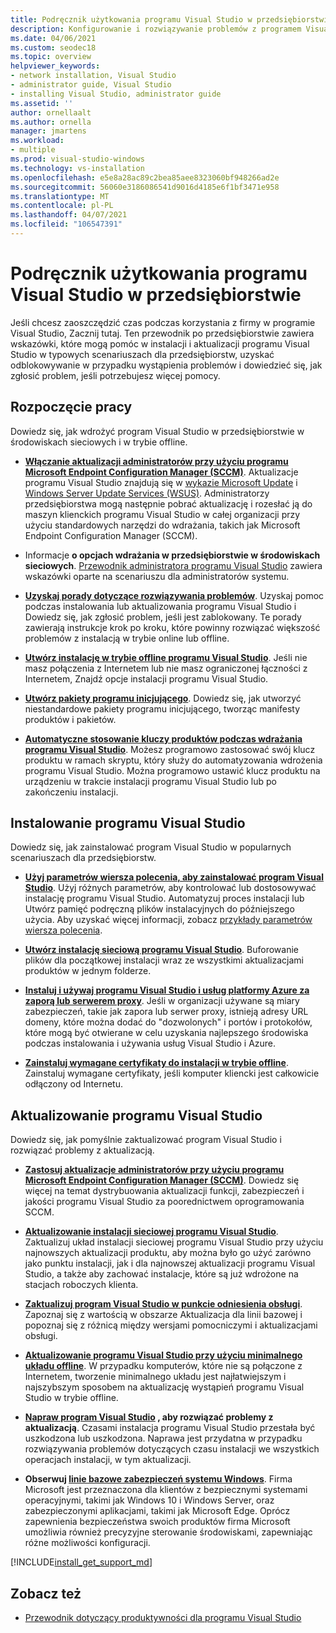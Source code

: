 ```yaml
---
title: Podręcznik użytkowania programu Visual Studio w przedsiębiorstwie
description: Konfigurowanie i rozwiązywanie problemów z programem Visual Studio w środowisku przedsiębiorstwa.
ms.date: 04/06/2021
ms.custom: seodec18
ms.topic: overview
helpviewer_keywords:
- network installation, Visual Studio
- administrator guide, Visual Studio
- installing Visual Studio, administrator guide
ms.assetid: ''
author: ornellaalt
ms.author: ornella
manager: jmartens
ms.workload:
- multiple
ms.prod: visual-studio-windows
ms.technology: vs-installation
ms.openlocfilehash: e5e8a28ac89c2bea85aee8323060bf948266ad2e
ms.sourcegitcommit: 56060e3186086541d9016d4185e6f1bf3471e958
ms.translationtype: MT
ms.contentlocale: pl-PL
ms.lasthandoff: 04/07/2021
ms.locfileid: "106547391"
---
```

# <a name="visual-studio-enterprise-guide"></a>Podręcznik użytkowania programu Visual Studio w przedsiębiorstwie
Jeśli chcesz zaoszczędzić czas podczas korzystania z firmy w programie Visual Studio, Zacznij tutaj. Ten przewodnik po przedsiębiorstwie zawiera wskazówki, które mogą pomóc w instalacji i aktualizacji programu Visual Studio w typowych scenariuszach dla przedsiębiorstw, uzyskać odblokowywanie w przypadku wystąpienia problemów i dowiedzieć się, jak zgłosić problem, jeśli potrzebujesz więcej pomocy. 

## <a name="get-started"></a>Rozpoczęcie pracy 
Dowiedz się, jak wdrożyć program Visual Studio w przedsiębiorstwie w środowiskach sieciowych i w trybie offline.

- **[Włączanie aktualizacji administratorów przy użyciu programu Microsoft Endpoint Configuration Manager (SCCM)](enabling-administrator-updates.md)**.  Aktualizacje programu Visual Studio znajdują się w [wykazie Microsoft Update](https://www.catalog.update.microsoft.com/Home.aspx) i [Windows Server Update Services (WSUS)](https://docs.microsoft.com/windows-server/administration/windows-server-update-services/get-started/windows-server-update-services-wsus). Administratorzy przedsiębiorstwa mogą następnie pobrać aktualizację i rozesłać ją do maszyn klienckich programu Visual Studio w całej organizacji przy użyciu standardowych narzędzi do wdrażania, takich jak Microsoft Endpoint Configuration Manager (SCCM).

- Informacje **o opcjach wdrażania w przedsiębiorstwie w środowiskach sieciowych**. [Przewodnik administratora programu Visual Studio](visual-studio-administrator-guide.md) zawiera wskazówki oparte na scenariuszu dla administratorów systemu. 

- **[Uzyskaj porady dotyczące rozwiązywania problemów](troubleshooting-installation-issues.md)**. Uzyskaj pomoc podczas instalowania lub aktualizowania programu Visual Studio i Dowiedz się, jak zgłosić problem, jeśli jest zablokowany. Te porady zawierają instrukcje krok po kroku, które powinny rozwiązać większość problemów z instalacją w trybie online lub offline. 

- **[Utwórz instalację w trybie offline programu Visual Studio](create-an-offline-installation-of-visual-studio.md)**. Jeśli nie masz połączenia z Internetem lub nie masz ograniczonej łączności z Internetem, Znajdź opcje instalacji programu Visual Studio. 

- **[Utwórz pakiety programu inicjującego](../deployment/creating-bootstrapper-packages.md)**. Dowiedz się, jak utworzyć niestandardowe pakiety programu inicjującego, tworząc manifesty produktów i pakietów. 

- **[Automatyczne stosowanie kluczy produktów podczas wdrażania programu Visual Studio](automatically-apply-product-keys-when-deploying-visual-studio.md)**. Możesz programowo zastosować swój klucz produktu w ramach skryptu, który służy do automatyzowania wdrożenia programu Visual Studio. Można programowo ustawić klucz produktu na urządzeniu w trakcie instalacji programu Visual Studio lub po zakończeniu instalacji. 

## <a name="install-visual-studio"></a>Instalowanie programu Visual Studio 

Dowiedz się, jak zainstalować program Visual Studio w popularnych scenariuszach dla przedsiębiorstw. 

- **[Użyj parametrów wiersza polecenia, aby zainstalować program Visual Studio](use-command-line-parameters-to-install-visual-studio.md)**. Użyj różnych parametrów, aby kontrolować lub dostosowywać instalację programu Visual Studio. Automatyzuj proces instalacji lub Utwórz pamięć podręczną plików instalacyjnych do późniejszego użycia. Aby uzyskać więcej informacji, zobacz [przykłady parametrów wiersza polecenia](command-line-parameter-examples.md).

- **[Utwórz instalację sieciową programu Visual Studio](create-a-network-installation-of-visual-studio.md)**. Buforowanie plików dla początkowej instalacji wraz ze wszystkimi aktualizacjami produktów w jednym folderze. 

- **[Instaluj i używaj programu Visual Studio i usług platformy Azure za zaporą lub serwerem proxy](install-and-use-visual-studio-behind-a-firewall-or-proxy-server.md)**. Jeśli w organizacji używane są miary zabezpieczeń, takie jak zapora lub serwer proxy, istnieją adresy URL domeny, które można dodać do "dozwolonych" i portów i protokołów, które mogą być otwierane w celu uzyskania najlepszego środowiska podczas instalowania i używania usług Visual Studio i Azure. 

- **[Zainstaluj wymagane certyfikaty do instalacji w trybie offline](../install/install-certificates-for-visual-studio-offline.md)**. Zainstaluj wymagane certyfikaty, jeśli komputer kliencki jest całkowicie odłączony od Internetu.

## <a name="update-visual-studio"></a>Aktualizowanie programu Visual Studio 

Dowiedz się, jak pomyślnie zaktualizować program Visual Studio i rozwiązać problemy z aktualizacją. 

- **[Zastosuj aktualizacje administratorów przy użyciu programu Microsoft Endpoint Configuration Manager (SCCM)](../install/applying-administrator-updates.md)**. Dowiedz się więcej na temat dystrybuowania aktualizacji funkcji, zabezpieczeń i jakości programu Visual Studio za poorednictwem oprogramowania SCCM. 

- **[Aktualizowanie instalacji sieciowej programu Visual Studio](update-a-network-installation-of-visual-studio.md)**. Zaktualizuj układ instalacji sieciowej programu Visual Studio przy użyciu najnowszych aktualizacji produktu, aby można było go użyć zarówno jako punktu instalacji, jak i dla najnowszej aktualizacji programu Visual Studio, a także aby zachować instalacje, które są już wdrożone na stacjach roboczych klienta.

- **[Zaktualizuj program Visual Studio w punkcie odniesienia obsługi](update-servicing-baseline.md)**. Zapoznaj się z wartością w obszarze Aktualizacja dla linii bazowej i popoznaj się z różnicą między wersjami pomocniczymi i aktualizacjami obsługi. 

- **[Aktualizowanie programu Visual Studio przy użyciu minimalnego układu offline](update-minimal-layout.md)**. W przypadku komputerów, które nie są połączone z Internetem, tworzenie minimalnego układu jest najłatwiejszym i najszybszym sposobem na aktualizację wystąpień programu Visual Studio w trybie offline.

- **[Napraw program Visual Studio](repair-visual-studio.md) , aby rozwiązać problemy z aktualizacją**. Czasami instalacja programu Visual Studio przestała być uszkodzona lub uszkodzona. Naprawa jest przydatna w przypadku rozwiązywania problemów dotyczących czasu instalacji we wszystkich operacjach instalacji, w tym aktualizacji. 

- **Obserwuj [linie bazowe zabezpieczeń systemu Windows](/windows/security/threat-protection/windows-security-baselines)**. Firma Microsoft jest przeznaczona dla klientów z bezpiecznymi systemami operacyjnymi, takimi jak Windows 10 i Windows Server, oraz zabezpieczonymi aplikacjami, takimi jak Microsoft Edge. Oprócz zapewnienia bezpieczeństwa swoich produktów firma Microsoft umożliwia również precyzyjne sterowanie środowiskami, zapewniając różne możliwości konfiguracji. 

[!INCLUDE[install_get_support_md](includes/install_get_support_md.md)]

## <a name="see-also"></a>Zobacz też 

- [Przewodnik dotyczący produktywności dla programu Visual Studio](../ide/productivity-features.md)

